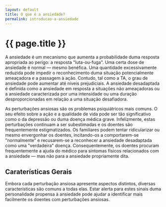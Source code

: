 ```yaml
---
layout: default
title: O que é a ansiedade?
permalink: introducao-a-ansiedade
---
```


# {{ page.title }}

A ansiedade é um mecanismo que aumenta a probabilidade duma resposta apropriada ao perigo: a resposta "luta-ou-fuga". Uma certa dose de ansiedade é normal — mesmo benéfica. Uma quantidade excessivamente reduzida pode impedir o reconhecimento duma situação potencialmente ameaçadora e a passagem à ação. Contudo, tal como a TA, o grau de ansiedade pode aumentar até níveis prejudiciais. A ansiedade desadaptada é definida como a ansiedade em resposta a situações não ameaçadoras ou a ansiedade caracterizada por uma intensidade ou uma duração desproporcionadas em relação a uma situação desafiadora.

As perturbações ansiosas são os problemas psiquiátricos mais comuns. O seu efeito sobre a ação e a qualidade de vida pode ser tão significativo como o da depressão ou duma doença médica grave. Infelizmente, estas perturbações continuam a ser subestimadas e os doentes são frequentemente estigmatizados. Os familiares podem tentar ridicularizar ou mesmo envergonhar os doentes, incitando-os a comportarem-se "normalmente" e recusarem-se a reconhecer a ansiedade desadaptada como uma "verdadeira" doença. Consequentemente, os doentes procuram frequentemente a ajuda do médico para sintomas físicos relacionados com a ansiedade — mas não para a ansiedade propriamente dita.

## Caraterísticas Gerais

Embora cada perturbação ansiosa apresente aspectos distintos, diversas características são comuns a todas elas. Estar alerta para estes sinais duma personalidade propensa à ansiedade pode ajudar a identificar mais facilmente os doentes com perturbações ansiosas.
